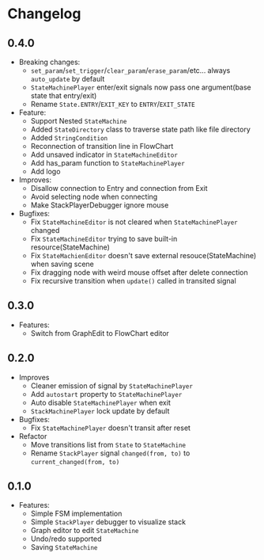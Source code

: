 # Changelog

## 0.4.0

- Breaking changes:
  - `set_param`/`set_trigger`/`clear_param`/`erase_param`/etc... always `auto_update` by default
  - `StateMachinePlayer` enter/exit signals now pass one argument(base state that entry/exit)
  - Rename `State.ENTRY`/`EXIT_KEY` to `ENTRY`/`EXIT_STATE`
- Feature:
  - Support Nested `StateMachine`
  - Added `StateDirectory` class to traverse state path like file directory
  - Added `StringCondition`
  - Reconnection of transition line in FlowChart
  - Add unsaved indicator in `StateMachineEditor`
  - Add has_param function to `StateMachinePlayer`
  - Add logo
- Improves:
  - Disallow connection to Entry and connection from Exit
  - Avoid selecting node when connecting
  - Make StackPlayerDebugger ignore mouse
- Bugfixes:
  - Fix `StateMachineEditor` is not cleared when `StateMachinePlayer` changed
  - Fix `StateMachineEditor` trying to save built-in resource(StateMachine)
  - Fix `StateMachienEditor` doesn't save external resouce(StateMachine) when saving scene
  - Fix dragging node with weird mouse offset after delete connection
  - Fix recursive transition when `update()` called in transited signal

## 0.3.0

- Features:
  - Switch from GraphEdit to FlowChart editor

## 0.2.0

- Improves
  - Cleaner emission of signal by `StateMachinePlayer`
  - Add `autostart` property to `StateMachinePlayer`
  - Auto disable `StateMachinePlayer` when exit
  - `StackMachinePlayer` lock update by default
- Bugfixes:
  - Fix `StateMachinePlayer` doesn't transit after reset
- Refactor
  - Move transitions list from `State` to `StateMachine`
  - Rename `StackPlayer` signal `changed(from, to)` to `current_changed(from, to)`

## 0.1.0

- Features:
  - Simple FSM implementation
  - Simple `StackPlayer` debugger to visualize stack
  - Graph editor to edit `StateMachine`
  - Undo/redo supported
  - Saving `StateMachine`
